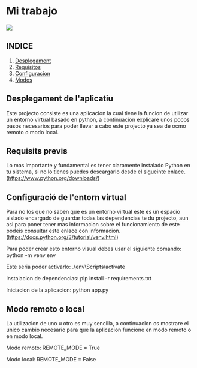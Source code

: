 # Mi trabajo
![](https://www.josedomingo.org/pledin/assets/wp-content/uploads/2018/03/flask.png)

## INDICE

1. [Desplegament](#desplegament-de-laplicatiu)
2. [Requisitos](#requisits-previs)
3. [Configuracion](#configuració-de-lentorn-virtual)
4. [Modos](#modo-remoto-o-local)


## Desplegament de l'aplicatiu
Este projecto consiste es una aplicacion la cual tiene la funcion de utilizar un entorno virtual basado en python, a continuacion explicare unos pocos pasos necesarios para poder llevar a cabo este projecto ya sea de ocmo remoto o modo local.

## Requisits previs
Lo mas importante y fundamental es tener claramente instalado Python en tu sistema, si no lo tienes puedes descargarlo desde el sigueinte enlace.(https://www.python.org/downloads/)

## Configuració de l'entorn virtual
Para no los que no saben que es un entorno virtual este es un espacio aislado encargado de guardar todas las dependencias te du projecto, aun asi para poner tener mas informacion sobre el funcionamiento de este podeis consultar este enlace con informacion.(https://docs.python.org/3/tutorial/venv.html)

Para poder crear esto entorno visual debes usar el siguiente comando: python -m venv env

Este seria poder activarlo: .\env\Scripts\activate

Instalacion de dependencias: pip install -r requirements.txt

Iniciacion de la aplicacion: python app.py

## Modo remoto o local

La utilizacion de uno u otro es muy sencilla, a continuacion os mostrare el unico cambio necesario para que la aplicacion funcione en modo remoto o en modo local.

Modo remoto: REMOTE_MODE = True

Modo local: REMOTE_MODE = False
